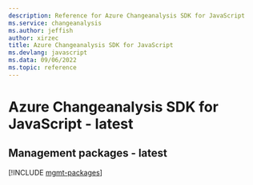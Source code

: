 ```yaml
---
description: Reference for Azure Changeanalysis SDK for JavaScript
ms.service: changeanalysis
ms.author: jeffish
author: xirzec
title: Azure Changeanalysis SDK for JavaScript
ms.devlang: javascript
ms.data: 09/06/2022
ms.topic: reference
---
```

# Azure Changeanalysis SDK for JavaScript - latest

## Management packages - latest
[!INCLUDE [mgmt-packages](changeanalysis-mgmt-index.md)]
